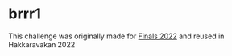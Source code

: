 # brrr1
This challenge was originally made for [Finals 2022](../../../../2022/Finals/web/brrr1) and reused in Hakkaravakan 2022
